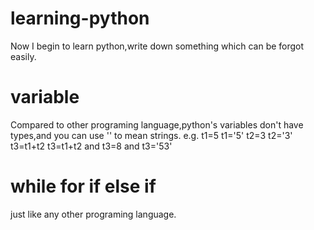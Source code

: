 # learning-python
Now I begin to learn python,write down something which can be forgot easily.
# variable
Compared to other programing language,python's variables don't have types,and you can use '' to mean strings.
e.g. t1=5                     t1='5'
     t2=3                     t2='3'
     t3=t1+t2                 t3=t1+t2 
     and t3=8                 and t3='53'
# while for if else if
just like any other programing language.
